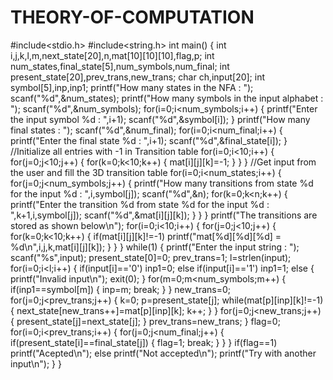 # THEORY-OF-COMPUTATION
#include<stdio.h>
#include<string.h>
int main()
{
int i,j,k,l,m,next_state[20],n,mat[10][10][10],flag,p;
int num_states,final_state[5],num_symbols,num_final;
int present_state[20],prev_trans,new_trans;
char ch,input[20];
int symbol[5],inp,inp1;
printf("How many states in the NFA : ");
scanf("%d",&num_states);
printf("How many symbols in the input alphabet : ");
scanf("%d",&num_symbols);
for(i=0;i<num_symbols;i++)
{
printf("Enter the input symbol %d : ",i+1);
scanf("%d",&symbol[i]);
}
printf("How many final states : ");
scanf("%d",&num_final);
for(i=0;i<num_final;i++)
{
printf("Enter the final state %d : ",i+1);
scanf("%d",&final_state[i]);
}
//Initialize all entries with -1 in Transition table
for(i=0;i<10;i++)
{
for(j=0;j<10;j++)
{
for(k=0;k<10;k++)
{
mat[i][j][k]=-1;
}
}
}
//Get input from the user and fill the 3D transition table
for(i=0;i<num_states;i++)
{
for(j=0;j<num_symbols;j++)
{
printf("How many transitions from state %d for the input %d :
",i,symbol[j]);
scanf("%d",&n);
for(k=0;k<n;k++)
{
printf("Enter the transition %d from state %d for the input
%d : ",k+1,i,symbol[j]);
scanf("%d",&mat[i][j][k]);
}
}
}
printf("The transitions are stored as shown below\n");
 for(i=0;i<10;i++)
{
for(j=0;j<10;j++)
{
for(k=0;k<10;k++)
{
 if(mat[i][j][k]!=-1)
 printf("mat[%d][%d][%d] = %d\n",i,j,k,mat[i][j][k]);
}
}
}
while(1)
{
printf("Enter the input string : ");
scanf("%s",input);
present_state[0]=0;
prev_trans=1;
l=strlen(input);
for(i=0;i<l;i++)
{
 if(input[i]=='0')
 inp1=0;
 else if(input[i]=='1')
 inp1=1;
 else
 {
 printf("Invalid input\n");
 exit(0);
 }
 for(m=0;m<num_symbols;m++)
{
if(inp1==symbol[m])
{
inp=m;
break;
}
}
new_trans=0;
for(j=0;j<prev_trans;j++)
{
k=0;
p=present_state[j];
while(mat[p][inp][k]!=-1)
{
next_state[new_trans++]=mat[p][inp][k];
k++;
}
}
for(j=0;j<new_trans;j++)
{
present_state[j]=next_state[j];
}
prev_trans=new_trans;
}
flag=0;
for(i=0;i<prev_trans;i++)
{
for(j=0;j<num_final;j++)
{
if(present_state[i]==final_state[j])
{
flag=1;
break;
}
}
}
if(flag==1)
printf("Acepted\n");
else
printf("Not accepted\n");
printf("Try with another input\n");
}
}
